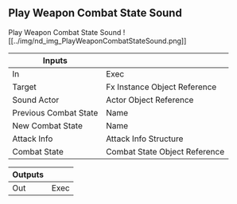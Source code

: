 ## Play Weapon Combat State Sound
Play Weapon Combat State Sound
![[../img/nd_img_PlayWeaponCombatStateSound.png]]

|Inputs||
|--|--|
| In | Exec |
| Target | Fx Instance Object Reference |
| Sound Actor | Actor Object Reference |
| Previous Combat State | Name |
| New Combat State | Name |
| Attack Info | Attack Info Structure |
| Combat State | Combat State Object Reference |

|Outputs||
|--|--|
| Out | Exec |
